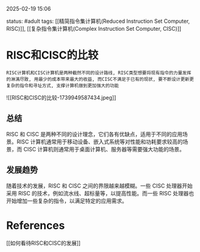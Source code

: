 2025-02-19    15:06

status: #adult 
tags: [[精简指令集计算机(Reduced Instruction Set Computer, RISC)]], [[复杂指令集计算机(Complex Instruction Set Computer, CISC)]]


# RISC和CISC的比较
```
RISC计算机和CISC计算机是两种截然不同的设计路线, RISC类型想要将现有指令的力量发挥的淋漓尽致, 用最少的成本带来最大的收益, 而CISC不满足于已有的现状, 要不断设计更新更复杂的指令和寻址方式, 支撑计算机做到更加强大的功能
```
![[RISC和CISC的比较-1739949587434.jpeg]]

## 总结

RISC 和 CISC 是两种不同的设计理念，它们各有优缺点，适用于不同的应用场景。RISC 计算机通常用于移动设备、嵌入式系统等对性能和功耗要求较高的场景，而 CISC 计算机则通常用于桌面计算机、服务器等需要强大功能的场景。

## 发展趋势

随着技术的发展，RISC 和 CISC 之间的界限越来越模糊。一些 CISC 处理器开始采用 RISC 的技术，例如流水线、超标量等，以提高性能。而一些 RISC 处理器也开始增加一些复杂的指令，以满足特定的应用需求。
# References

[[如何看待RISC和CISC的发展]]